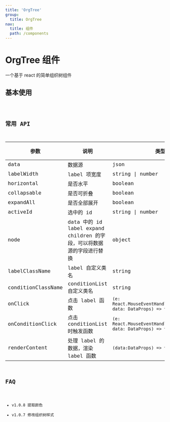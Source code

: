 ```yaml
---
title: 'OrgTree'
group:
  title: OrgTree
nav:
  title: 组件
  path: /components
---
```


# OrgTree 组件

一个基于 react 的简单组织树组件

## 基本使用

<code src="./demos/Base.tsx" />

## 常用 API

| 参数               | 说明                                                                  | 类型                                                                 | 默认值                                                            | 版本 |
| ------------------ | --------------------------------------------------------------------- | -------------------------------------------------------------------- | ----------------------------------------------------------------- | ---- |
| data               | 数据源                                                                | json                                                                 | -                                                                 |      |
| labelWidth         | label 项宽度                                                          | string \| number                                                     | -                                                                 |      |
| horizontal         | 是否水平                                                              | boolean                                                              | false                                                             |      |
| collapsable        | 是否可折叠                                                            | boolean                                                              | false                                                             |      |
| expandAll          | 是否全部展开                                                          | boolean                                                              | false                                                             |      |
| activeId           | 选中的 id                                                             | string \| number                                                     | -                                                                 |      |
| node               | data 中的 id label expand children 的字段，可以将数据源的字段进行替换 | object                                                               | `{id: 'id',label: 'label',expand: 'expand',children: 'children'}` |      |
| labelClassName     | label 自定义类名                                                      | string                                                               | -                                                                 |      |
| conditionClassName | conditionList 自定义类名                                              | string                                                               | -                                                                 |      |
| onClick            | 点击 label 函数                                                       | `(e: React.MouseEventHandler<HTMLElement>, data: DataProps) => void` | -                                                                 |      |
| onConditionClick   | 点击 conditionList 时触发函数                                         | `(e: React.MouseEventHandler<HTMLElement>, data: DataProps) => void` | -                                                                 |      |
| renderContent      | 处理 label 的数据，渲染 label 函数                                    | `(data:DataProps) => void`                                           | -                                                                 |      |

## FAQ

- v1.0.8 提取颜色
- v1.0.7 修改组织树样式

